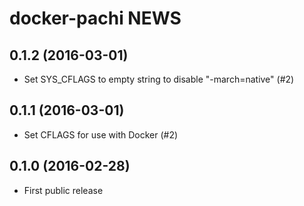 # docker-pachi NEWS
## 0.1.2 (2016-03-01)
- Set SYS_CFLAGS to empty string to disable "-march=native" (#2)

## 0.1.1 (2016-03-01)
- Set CFLAGS for use with Docker (#2)

## 0.1.0 (2016-02-28)
- First public release
